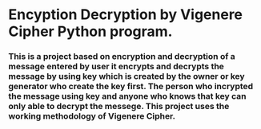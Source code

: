 # Encyption Decryption by Vigenere Cipher Python program.
 <h3>This is a project based on encryption and decryption of a message entered by user it encrypts and decrypts the message by using key which is created by the owner or key generator  who create the key first. The person who incrypted the message using key and anyone who knows that key can only able to decrypt the messege. 
 This project uses the working methodology of Vigenere Cipher.</h3>
